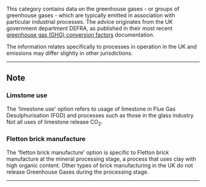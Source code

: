 This category contains data on the greenhouse gases - or groups of
greenhouse gases - which are typically emitted in association with
particular industrial processes. The advice originates from the UK
government department DEFRA, as published in their most recent
[greenhouse gas (GHG) conversion
factors](http://www.defra.gov.uk/environment/economy/business-efficiency/reporting)
documentation.

The information relates specifically to processes in operation in the UK
and emissions may differ slightly in other jurisdictions.

-----

## Note

### Limstone use

The 'limestone use' option refers to usage of limestone in Flue Gas
Desulphurisation (FGD) and processes such as those in the glass
industry. Not all uses of limestone release CO<sub>2</sub>.

### Fletton brick manufacture

The 'fletton brick manufacture' option is specific to Fletton brick
manufacture at the mineral processing stage, a process that uses clay
with high organic content. Other types of brick manufacturing in the UK
do not release Greenhouse Gases during the processing stage.

-----
